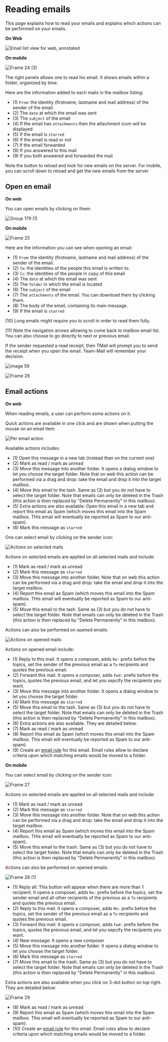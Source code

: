 # Reading emails

This page explains how to read your emails and explains which actions can be performed on your emails.

**On Web**

![Email list view for web, annotated](images/read.png)

**On mobile**

![Frame 24 (3)](https://github.com/linagora/tmail-flutter/assets/68209176/2ccd6fb9-96cc-4a9e-b89c-783c09fa0dc6)


The right panels allows one to read his email. It shows emails within a folder, organized by time.

Here are the information added to each mails in the mailbox listing:

 - (1) `From`: the identity (firstname, lastname and mail address) of the sender of the email.
 - (2) The `date` at which the email was sent
 - (3) The `subject` of the email
 - (4) If the email has `attachments` then the attachment icom will be displayed
 - (5) If the email is `starred`
 - (6) If the email is read or not
 - (7) If the email forwarded
 - (8) If you answered to this mail
 - (9) If you both answered and forwarded the mail

Note the button to reload and look for new emails on the server.
For mobile, you can scroll down to reload and get the new emails from the server 



## Open en email

**On web**

You can open emails by clicking on them:

![Group 179 (1)](https://github.com/linagora/tmail-flutter/assets/68209176/47222e6e-ac69-465d-b7b1-7a58167d9332)


**On mobile**

![Frame 25](https://github.com/linagora/tmail-flutter/assets/68209176/327e0aee-1513-4000-b524-58b188250112)


Here are the information you can see when opening an email:

 - (1) `From`: the identity (firstname, lastname and mail address) of the sender of the email.
 - (2) `To`: the identities of the people this email is written to.
 - (3) `Cc`: the identities of the people in copy of this email
 - (4) The `date` at which the email was sent
 - (5) The `folder` in which the email is located
 - (6) The `subject` of the email
 - (7) The `attachments` of the email. You can download them by clicking them.
 - (8) The body of the email, containing its main message.
 - (9) If the email is `starred`

(10) Long emails might require you to scroll in order to read them fully.

(11) Note the navigation arrows allowing to come back to mailbox email list. You can also choose to go directly to next or previous email.

If the sender requested a read receipt, then TMail will prompt you to send the receipt when you open the email. Team-Mail will remember your decision.

![image 59](https://github.com/linagora/tmail-flutter/assets/68209176/47dfeb99-1801-419f-8d29-6bd84e5a3cb5)

![Frame 26](https://github.com/linagora/tmail-flutter/assets/68209176/24ba1c39-e0de-4900-ac6a-9003e822e173)



## Email actions

**On web**

When reading emails, a user can perform some actions on it.

Quick actions are available in one click and are shown when putting the mouse on an email item:

![Per email action](images/action1.png)

Available actions includes:

 - (1) Open this message in a new tab (instead than on the current one)
 - (2) Mark as read / mark as unread
 - (3) Move this message into another folder. It opens a dialog window to let you choose the target folder.
Note that on web this action can be performed via a drag and drop: take the email and drop it into the target mailbox.
 - (4) Move this email to the tash. Same as (3) but you do not have to select the target folder. Note that emails can only be deleted in the Trash (this action is then replaced by "Delete Permanently"
in this mailbox).
 - (5) Extra actions are also available: Open this email in a new tab and report this email as Spam (which moves this email into the Spam mailbox. THis email will eventually be reported as Spam to
our anti-spam).
 - (6) Mark this message as `starred`

One can select email by clicking on the sender icon:

![Actions on selected mails](images/action2.png)

Actions on selected emails are applied on all selected mails and include:

 - (1) Mark as read / mark as unread
 - (2) Mark this message as `starred`
 - (3) Move this message into another folder. Note that on web this action can be performed via a drag and drop: take the email and drop it into the target mailbox.
 - (4) Report this email as Spam (which moves this email into the Spam mailbox. THis email will eventually be reported as Spam to our anti-spam).
 - (5) Move this email to the tash. Same as (3) but you do not have to select the target folder. Note that emails can only be deleted in the Trash (this action is then replaced by "Delete Permanently"
in this mailbox).

Actions can also be performed on opened emails:

![Actions on opened mails](images/action3.png)

Actions on opened email include:

 - (1) Reply to this mail. It opens a composer, adds `Re:` prefix before the topics, set the sender of the previous email as a `To` recipients and quotes the previous email.
 - (2) Forward this mail. It opens a composer, adds `Fwd:` prefix before the topics, quotes the previous email, and let you sepcify the recipients you want.
 - (3) Move this message into another folder. It opens a dialog window to let you choose the target folder.
 - (4) Mark this message as `starred`
 - (5) Move this email to the tash. Same as (3) but you do not have to select the target folder. Note that emails can only be deleted in the Trash (this action is then replaced by "Delete Permanently"
in this mailbox).
 - (6) Extra actions are also available. They are detailed below.
 - (7) Mark as read / mark as unread
 - (8) Report this email as Spam (which moves this email into the Spam mailbox. This email will eventually be reported as Spam to our anti-spam).
 - (9) Create an [email rule](profile.md#email-rule) for this email. Email rules allow to declare criteria upon which matching emails would be moved to a folder.

**On mobile**

You can select email by clicking on the sender icon:

![Frame 27](https://github.com/linagora/tmail-flutter/assets/68209176/3bab5ff7-be24-4886-8919-683c422164e5)

Actions on selected emails are applied on all selected mails and include:

 - (1) Mark as read / mark as unread
 - (2) Mark this message as `starred`
 - (3) Move this message into another folder. Note that on web this action can be performed via a drag and drop: take the email and drop it into the target mailbox.
 - (4) Report this email as Spam (which moves this email into the Spam mailbox. THis email will eventually be reported as Spam to our anti-spam).
 - (5) Move this email to the trash. Same as (3) but you do not have to select the target folder. Note that emails can only be deleted in the Trash (this action is then replaced by "Delete Permanently"
in this mailbox).

Actions can also be performed on opened emails:

![Frame 28 (1)](https://github.com/linagora/tmail-flutter/assets/68209176/47dc1bf2-ce81-403e-be90-e44a4c11ed96)


- (1) Reply all: This button will appear when there are more than 1 recipient. It opens a composer, adds `Re:` prefix before the topics, set the sender email and all other recipients of the previous  as a `To` recipients and quotes the previous email.
- (2) Reply to this mail. It opens a composer, adds `Re:` prefix before the topics, set the sender of the previous email as a `To` recipients and quotes the previous email.
- (3) Forward this mail. It opens a composer, adds `Fwd:` prefix before the topics, quotes the previous email, and let you sepcify the recipients you want.
- (4) New message: It opens a new composer 
 - (5) Move this message into another folder. It opens a dialog window to let you choose the target folder.
 - (6) Mark this message as `starred`
 - (7) Move this email to the trash. Same as (3) but you do not have to select the target folder. Note that emails can only be deleted in the Trash (this action is then replaced by "Delete Permanently"
in this mailbox).

 Extra actions are also available when you click on 3-dot button on top right. They are detailed below:

 ![Frame 29](https://github.com/linagora/tmail-flutter/assets/68209176/a72def3d-596f-404b-8d55-e875fd395d86)

 
 - (8) Mark as read / mark as unread
 - (9) Report this email as Spam (which moves this email into the Spam mailbox. This email will eventually be reported as Spam to our anti-spam).
 - (10) Create an [email rule](profile.md#email-rule) for this email. Email rules allow to declare criteria upon which matching emails would be moved to a folder.



